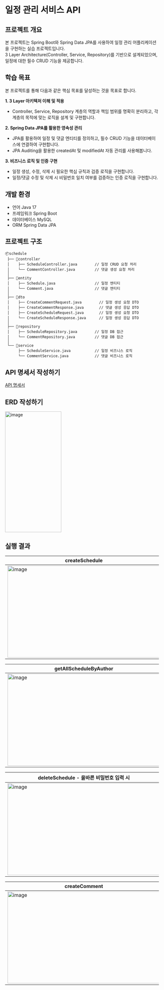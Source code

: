 # 일정 관리 서비스 API

## 프로젝트 개요 
본 프로젝트는 Spring Boot와 Spring Data JPA를 사용하여 일정 관리 어플리케이션을 구현하는 실습 프로젝트입니다.   
3 Layer Architecture(Controller, Service, Repository)를 기반으로 설계되었으며, 일정에 대한 필수 CRUD 기능을 제공합니다.

## 학습 목표
본 프로젝트를 통해 다음과 같은 핵심 목표를 달성하는 것을 목표로 합니다.    

**1. 3 Layer 아키텍처 이해 및 적용**    
- Controller, Service, Repository 계층의 역할과 책임 범위를 명확히 분리하고, 각 계층의 목적에 맞는 로직을 설계 및 구현합니다.   

**2. Spring Data JPA를 활용한 영속성 관리**    
- JPA를 활용하여 일정 및 댓글 엔티티를 정의하고, 필수 CRUD 기능을 데이터베이스에 연결하여 구현합니다.   
- JPA Auditing을 활용한 createdAt 및 modifiedAt 자동 관리를 사용해봅니다.

**3. 비즈니스 로직 및 인증 구현**   
- 일정 생성, 수정, 삭제 시 필요한 핵심 규칙과 검증 로직을 구현합니다.   
- 일정/댓글 수정 및 삭제 시 비밀번호 일치 여부를 검증하는 인증 로직을 구현합니다.    

## 개발 환경
- 언어 Java 17
- 프레임워크 Spring Boot
- 데이터베이스 MySQL
- ORM Spring Data JPA

## 프로젝트 구조 
```
📦schedule
 ├── 📂controller
 │    ├── ScheduleController.java        // 일정 CRUD 요청 처리
 │    └── CommentController.java         // 댓글 생성 요청 처리
 │
 ├── 📂entity
 │    ├── Schedule.java                  // 일정 엔티티
 │    └── Comment.java                   // 댓글 엔티티
 │
 ├── 📂dto
 │    ├── CreateCommentRequest.java        // 일정 생성 요청 DTO
 │    ├── CreateCommentResponse.java       // 댓글 생성 응답 DTO
 │    ├── CreateScheduleRequest.java       // 일정 생성 요청 DTO
 │    └── CreateScheduleResponse.java      // 일정 생성 응답 DTO
 │
 ├── 📂repository
 │    ├── ScheduleRepository.java        // 일정 DB 접근
 │    └── CommentRepository.java         // 댓글 DB 접근
 │
 └── 📂service
      ├── ScheduleService.java           // 일정 비즈니스 로직
      └── CommentService.java            // 댓글 비즈니스 로직
```

## API 명세서 작성하기    
[API 명세서](https://documenter.getpostman.com/view/27301593/2sB3QNpU4u#4bab3e1b-8803-40f3-a0ed-ff16106bb095)

## ERD 작성하기   
<img width="184" height="394" alt="image" src="https://github.com/user-attachments/assets/f379e75f-3d73-465d-abb2-709902a2d42d" />

## 실행 결과 
| createSchedule | getScheduleById |
|---|---|
| <img width="500" height="300" alt="image" src="https://github.com/user-attachments/assets/de0536db-90e9-4707-a0e3-00b90f3469c0" /> | <img width="500" height="300" alt="image" src="https://github.com/user-attachments/assets/40a27e80-eac4-4b6c-96fa-06125cfdeb1d" />|

|getAllScheduleByAuthor |updateSchedule|
|---|---|
| <img width="500" height="300" alt="image" src="https://github.com/user-attachments/assets/bfa842d7-d467-49f0-b396-2f281cadbd25" /> | <img width="500" height="300" alt="image" src="https://github.com/user-attachments/assets/07df0d35-3701-4343-a19d-d3682b1df853" />

|deleteSchedule - 올바른 비밀번호 입력 시 |deleteSchedule - 저장된 비밀번호와 다른 값 입력 시|
|---|---|
| <img width="500" height="300" alt="image" src="https://github.com/user-attachments/assets/6f2a43eb-8551-400a-aeb0-fcd1470c27ab" /> | <img width="500" height="300" alt="image" src="https://github.com/user-attachments/assets/e0b5df72-501c-4a3d-bead-5684bb6623bc" /> |

|createComment | 
|---|
| <img width="500" height="300" alt="image" src="https://github.com/user-attachments/assets/091d21de-711c-4e51-91c6-2bee0ec2b380" /> | <> |

